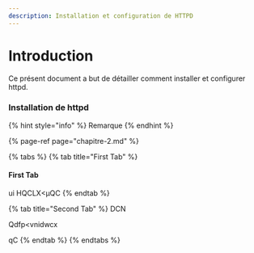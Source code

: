 ```yaml
---
description: Installation et configuration de HTTPD
---
```


# Introduction

Ce présent document a but de détailler comment installer et configurer httpd.

### Installation de httpd

{% hint style="info" %}
Remarque 
{% endhint %}

{% page-ref page="chapitre-2.md" %}

{% tabs %}
{% tab title="First Tab" %}
#### First Tab 

ui HQCLX&lt;µQC 
{% endtab %}

{% tab title="Second Tab" %}
DCN

Qdfp&lt;vnidwcx

qC 
{% endtab %}
{% endtabs %}

